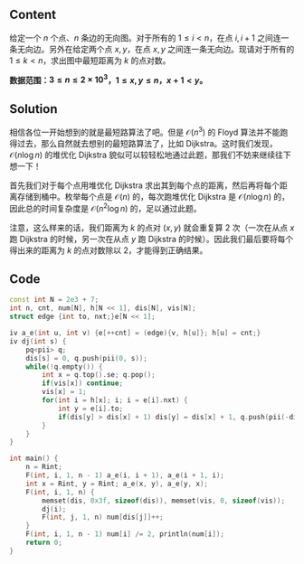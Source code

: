 ## Content
给定一个 $n$ 个点、$n$ 条边的无向图。对于所有的 $1\leqslant i<n$，在点 $i,i+1$ 之间连一条无向边。另外在给定两个点 $x,y$，在点 $x,y$ 之间连一条无向边。现请对于所有的 $1\leqslant k<n$，求出图中最短距离为 $k$ 的点对数。

**数据范围：$3\leqslant n\leqslant2\times 10^3$，$1\leqslant x,y\leqslant n$，$x+1<y$。**
## Solution
相信各位一开始想到的就是最短路算法了吧。但是 $\mathcal O(n^3)$ 的 Floyd 算法并不能跑得过去，那么自然就去想别的最短路算法了，比如 Dijkstra。这时我们发现，$\mathcal O(n\log n)$ 的堆优化 Dijkstra 貌似可以较轻松地通过此题，那我们不妨来继续往下想一下！

首先我们对于每个点用堆优化 Dijkstra 求出其到每个点的距离，然后再将每个距离存储到桶中。枚举每个点是 $\mathcal O(n)$ 的，每次跑堆优化 Dijkstra 是 $\mathcal O(n\log n)$ 的，因此总的时间复杂度是 $\mathcal O(n^2\log n)$ 的，足以通过此题。

注意，这么样来的话，我们距离为 $k$ 的点对 $(x,y)$ 就会重复算 $2$ 次（一次在从点 $x$ 跑 Dijkstra 的时候，另一次在从点 $y$ 跑 Dijkstra 的时候）。因此我们最后要将每个得出来的距离为 $k$ 的点对数除以 $2$，才能得到正确结果。
## Code
```cpp
const int N = 2e3 + 7;
int n, cnt, num[N], h[N << 1], dis[N], vis[N];
struct edge {int to, nxt;}e[N << 1];

iv a_e(int u, int v) {e[++cnt] = (edge){v, h[u]}; h[u] = cnt;}
iv dj(int s) {
    pq<pii> q;
    dis[s] = 0, q.push(pii(0, s));
    while(!q.empty()) {
        int x = q.top().se; q.pop();
        if(vis[x]) continue;
        vis[x] = 1;
        for(int i = h[x]; i; i = e[i].nxt) {
            int y = e[i].to;
            if(dis[y] > dis[x] + 1) dis[y] = dis[x] + 1, q.push(pii(-dis[y], y));
        }
    }
}

int main() {
    n = Rint;
    F(int, i, 1, n - 1) a_e(i, i + 1), a_e(i + 1, i);
    int x = Rint, y = Rint; a_e(x, y), a_e(y, x);
    F(int, i, 1, n) {
        memset(dis, 0x3f, sizeof(dis)), memset(vis, 0, sizeof(vis));
        dj(i);
        F(int, j, 1, n) num[dis[j]]++;
    }
    F(int, i, 1, n - 1) num[i] /= 2, println(num[i]);
    return 0;
}
```
